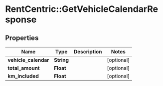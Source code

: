 # RentCentric::GetVehicleCalendarResponse

## Properties
Name | Type | Description | Notes
------------ | ------------- | ------------- | -------------
**vehicle_calendar** | **String** |  | [optional] 
**total_amount** | **Float** |  | [optional] 
**km_included** | **Float** |  | [optional] 



